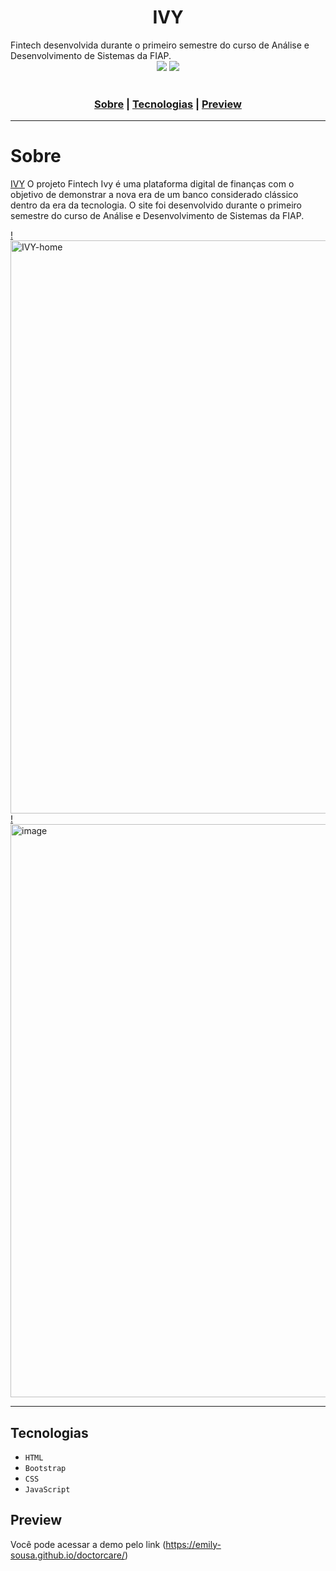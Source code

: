 <h1 align="center"> IVY </h1>
Fintech desenvolvida durante o primeiro semestre do curso de Análise e Desenvolvimento de Sistemas da FIAP.


<div align="center">
<img src="http://img.shields.io/static/v1?label=RELEASE&message=JULY%2023&color=green&style=for-the-badge"/>
<img src="https://img.shields.io/static/v1?label=STATUS&message=FINISH&color=brightgreen&style=for-the-badge"/>
</div><br>


<h3 align="center">
  <a href="#sobre">Sobre</a> |
  <a href="#tecnologias">Tecnologias</a> |
  <a href="#preview">Preview</a>
</h3>

___

<h1>Sobre</h1>

[IVY](https://emily-sousa.github.io/doctorcare/) O projeto Fintech Ivy é uma plataforma digital de finanças com o objetivo de demonstrar a nova era de um banco considerado clássico dentro da era da tecnologia.
O site foi desenvolvido durante o primeiro semestre do curso de Análise e Desenvolvimento de Sistemas da FIAP.

[!<img width="917" alt="IVY-home" src="https://github.com/Emily-Sousa/fintech-ivy/assets/88735994/44bdedbd-b7b6-429e-a4a0-3d6ba6484d5c">
](https://emily-sousa.github.io/doctorcare/)
[!<img width="917" alt="image" src="https://github.com/Emily-Sousa/fintech-ivy/assets/88735994/c64d2db4-9fba-47b6-b423-c36e76666c24">](image-1.png)
___

## Tecnologias
* ``HTML``
* ``Bootstrap``
* ``CSS``
* ``JavaScript``

## Preview
Você pode acessar a demo pelo link (https://emily-sousa.github.io/doctorcare/)
